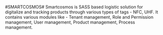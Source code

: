 #SMARTCOSMOS#
Smartcosmos is SASS based logistic solution for digitalize and tracking products through various types of tags - NFC, UHF. It contains various modules like - Tenant management, Role and Permission management, User management, Product management, Process management.
